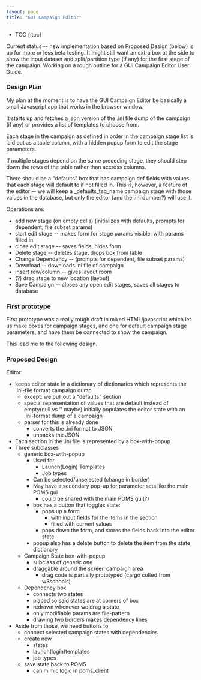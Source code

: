 ```yaml
---
layout: page
title: "GUI Campaign Editor"
---
```

* TOC
{:toc}

Current status -- new implementation based on Proposed Design (below) is up for more or less beta testing.
It might still want an extra box at the side to show the input dataset and split/partition type (if any)
for the first stage of the campaign. Working on a rough outline for a GUI Campaign Editor User Guide.

### Design Plan

My plan at the moment is to have the GUI Campaign Editor be basically a
small Javascript app that works in the browser window.

It starts up and fetches a json version of the .ini file dump of the campaign (if any) or provides a list of templates to choose from.

Each stage in the campaign as defined in order in the campaign stage list is laid out as a table column,
with a hidden popup form to edit the stage parameters.

If multiple stages depend on the same preceding stage, they should step down the rows of the table rather than accross columns.

There should be a "defaults" box that has campaign def fields with values that each stage will
default to if not filled in. This is, however, a feature of the editor -- we will keep a _defaults_tag_name
campaign stage with those values in the database, but only the editor (and the .ini dumper?) will use it.

Operations are:

* add new stage (on empty cells) (initializes with defaults, prompts for dependent, file subset params)
* start edit stage -- makes form for stage params visible, with params filled in
* close edit stage -- saves fields, hides form
* Delete stage -- deletes stage, drops box from table
* Change Dependency -- (prompts for dependent, file subset params)
* Download -- downloads ini file of campaign
* insert row/column -- gives layout room
* (?) drag stage to new location (layout)
* Save Campaign -- closes any open edit stages, saves all stages to database


### First prototype

First prototype was a really rough draft in mixed HTML/javascript which let us make boxes for campaign stages, and one for default campaign stage parameters, and have them be connected to show the campaign.

This lead me to the following design.

### Proposed Design

Editor:

* keeps editor state in a dictionary of dictionaries which represents the .ini-file format campaign dump
  * except: we pull out a "defaults" section
  * special representation of values that are default instead of empty(null vs '' maybe)
    initially populates the editor state with an .ini-format dump of a campaign
  * parser for this is already done
    * converts the .ini format to JSON
    * unpacks the JSON
* Each section in the .ini file is represented by a box-with-popup
* Three subclasses
  * generic box-with-popup
    * Used for
      * Launch(Login) Templates
      * Job types
    * Can be selected/unselected (change in border)
    * May have a secondary pop-up for parameter sets like the main POMS gui
      * could be shared with the main POMS gui(?)
    * box has a button that toggles state:
      * pops up a form
        * with input fields for the items in the section
        * filled with current values
      * pops down the form, and stores the fields back into the editor state
    * popup also has a delete button to delete the item from the state dictionary
  * Campaign State box-with-popup
    * subclass of generic one
    * draggable around the screen campaign area
      * drag code is partially prototyped (cargo culted from w3schools)
  * Dependency box
     * connects two states
    * placed so said states are at corners of box
    * redrawn whenever we drag a state
    * only modifiable params are file-pattern
    * drawing two borders makes dependency lines
* Aside from those, we need buttons to
  * connect selected campaign states with dependencies
  * create new
    * states
    * launch(login)templates
    * job types
  * save state back to POMS
    * can mimic logic in poms_client
